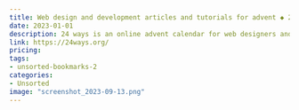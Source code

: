 ```yaml
---
title: Web design and development articles and tutorials for advent ◆ 24 ways
date: 2023-01-01
description: 24 ways is an online advent calendar for web designers and developers. Every day in December, a new article or tutorial is published.
link: https://24ways.org/
pricing: 
tags: 
- unsorted-bookmarks-2 
categories: 
- Unsorted 
image: "screenshot_2023-09-13.png"
---
```


